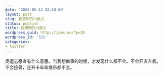 ```yaml
---
date: '2008-05-13 22:10:00'
layout: post
slug: 我想回四川救灾
status: publish
title: 我想回四川救灾
wordpress_guid: http://jsms.me/?p=28
wordpress_id: '321'
categories:
- twitter
---
```


奥运志愿者有什么意思。当我想做事的时候，才发现什么都不会。不会开直升机，不会接骨，连开卡车和塔吊都不会。  

